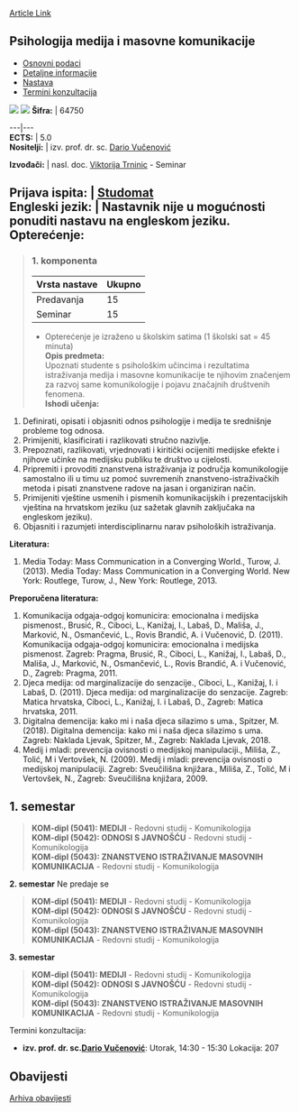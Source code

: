 [Article Link](https://www.fhs.hr/predmet/pmmmk)

## Psihologija medija i masovne komunikacije
  * [Osnovni podaci](https://www.fhs.hr/predmet/pmmmk#v1id-523802_955218_1_0 "Osnovni podaci")
  * [Detaljne informacije](https://www.fhs.hr/predmet/pmmmk#v1id-523802_955218_1_1 "Detaljne informacije")
  * [Nastava](https://www.fhs.hr/predmet/pmmmk#v1id-523802_955218_1_2 "Nastava")
  * [Termini konzultacija](https://www.fhs.hr/predmet/pmmmk#v1id-523802_955218_1_3 "Termini konzultacija")


[![](https://www.fhs.hr/img/flags/gif/hr.gif)](https://www.fhs.hr/predmet/pmmmk) [![](https://www.fhs.hr/img/flags/gif/gb.gif)](https://www.fhs.hr/en/course/pommamc)
**Šifra:** |  64750  
  
---|---  
**ECTS:** |  5.0   
**Nositelji:** |  izv. prof. dr. sc. [Dario Vučenović](https://www.fhs.hr/djelatnik/dario.vucenovic)   
  
**Izvođači:** |  nasl. doc. [Viktorija Trninic](https://www.fhs.hr/djelatnik/viktorija.trninic) - Seminar  
  
**Prijava ispita:** |  [Studomat](http://www.isvu.hr/studomat)  
**Engleski jezik:** |  Nastavnik nije u mogućnosti ponuditi nastavu na engleskom jeziku.   
**Opterećenje:**  
---  
> ### 1. komponenta
> | Vrsta nastave | Ukupno  
> ---|---  
> Predavanja | 15  
> Seminar | 15  
> * Opterećenje je izraženo u školskim satima (1 školski sat = 45 minuta)   
**Opis predmeta:**  
> Upoznati studente s psihološkim učincima i rezultatima istraživanja medija i masovne komunikacije te njihovim značenjem za razvoj same komunikologije i pojavu značajnih društvenih fenomena.  
**Ishodi učenja:**  
  1. Definirati, opisati i objasniti odnos psihologije i medija te srednišnje probleme tog odnosa.
  2. Primijeniti, klasificirati i razlikovati stručno nazivlje.
  3. Prepoznati, razlikovati, vrjednovati i kiritički ocijeniti medijske efekte i njihove učinke na medijsku publiku te društvo u cijelosti.
  4. Pripremiti i provoditi znanstvena istraživanja iz područja komunikologije samostalno ili u timu uz pomoć suvremenih znanstveno-istraživačkih metoda i pisati znanstvene radove na jasan i organiziran način.
  5. Primijeniti vještine usmenih i pismenih komunikacijskih i prezentacijskih vještina na hrvatskom jeziku (uz sažetak glavnih zaključaka na engleskom jeziku).
  6. Objasniti i razumjeti interdisciplinarnu narav psiholoških istraživanja.

  
**Literatura:**  
  1. Media Today: Mass Communication in a Converging World., Turow, J. (2013). Media Today: Mass Communication in a Converging World. New York: Routlege, Turow, J., New York: Routlege, 2013. 

  
**Preporučena literatura:**  
  1. Komunikacija odgaja-odgoj komunicira: emocionalna i medijska pismenost., Brusić, R., Ciboci, L., Kanižaj, I., Labaš, D., Mališa, J., Marković, N., Osmančević, L., Rovis Brandić, A. i Vučenović, D. (2011). Komunikacija odgaja-odgoj komunicira: emocionalna i medijska pismenost. Zagreb: Pragma, Brusić, R., Ciboci, L., Kanižaj, I., Labaš, D., Mališa, J., Marković, N., Osmančević, L., Rovis Brandić, A. i Vučenović, D., Zagreb: Pragma, 2011.
  2. Djeca medija: od marginalizacije do senzacije., Ciboci, L., Kanižaj, I. i Labaš, D. (2011). Djeca medija: od marginalizacije do senzacije. Zagreb: Matica hrvatska, Ciboci, L., Kanižaj, I. i Labaš, D., Zagreb: Matica hrvatska, 2011.
  3. Digitalna demencija: kako mi i naša djeca silazimo s uma., Spitzer, M. (2018). Digitalna demencija: kako mi i naša djeca silazimo s uma. Zagreb: Naklada Ljevak, Spitzer, M., Zagreb: Naklada Ljevak, 2018.
  4. Medij i mladi: prevencija ovisnosti o medijskoj manipulaciji., Miliša, Z., Tolić, M i Vertovšek, N. (2009). Medij i mladi: prevencija ovisnosti o medijskoj manipulaciji. Zagreb: Sveučilišna knjižara., Miliša, Z., Tolić, M i Vertovšek, N., Zagreb: Sveučilišna knjižara, 2009.

  
**1. semestar**  
---  
> **KOM-dipl (5041): MEDIJI** - Redovni studij - Komunikologija  
>  **KOM-dipl (5042): ODNOSI S JAVNOŠĆU** - Redovni studij - Komunikologija  
>  **KOM-dipl (5043): ZNANSTVENO ISTRAŽIVANJE MASOVNIH KOMUNIKACIJA** - Redovni studij - Komunikologija  
>   
  
**2. semestar** Ne predaje se  
> **KOM-dipl (5041): MEDIJI** - Redovni studij - Komunikologija  
>  **KOM-dipl (5042): ODNOSI S JAVNOŠĆU** - Redovni studij - Komunikologija  
>  **KOM-dipl (5043): ZNANSTVENO ISTRAŽIVANJE MASOVNIH KOMUNIKACIJA** - Redovni studij - Komunikologija  
>   
  
**3. semestar**  
> **KOM-dipl (5041): MEDIJI** - Redovni studij - Komunikologija  
>  **KOM-dipl (5042): ODNOSI S JAVNOŠĆU** - Redovni studij - Komunikologija  
>  **KOM-dipl (5043): ZNANSTVENO ISTRAŽIVANJE MASOVNIH KOMUNIKACIJA** - Redovni studij - Komunikologija  
>   
Termini konzultacija: 
  * **izv. prof. dr. sc.[Dario Vučenović](https://www.fhs.hr/djelatnik/dario.vucenovic)**: 
Utorak, 14:30 - 15:30
Lokacija: 207 


## Obavijesti
[Arhiva obavijesti](https://www.fhs.hr/predmet/pmmmk?@=20os4#news_79022 "Arhiva obavijesti")
